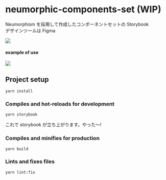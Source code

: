 # neumorphic-components-set **(WIP)**

Neumorphism を採用して作成したコンポーネントセットの Storybook
<br/>デザインツールは Figma

![](https://user-images.githubusercontent.com/48097323/101796527-571cf180-3b4c-11eb-99af-416d26eea9aa.png)

#### example of use

![](https://user-images.githubusercontent.com/48097323/101796422-3f456d80-3b4c-11eb-9c02-f8e30904815e.jpg)

## Project setup

```
yarn install
```

### Compiles and hot-reloads for development

```
yarn storybook
```

これで storybook が立ち上がります。やった〜!

### Compiles and minifies for production

```
yarn build
```

### Lints and fixes files

```
yarn lint:fix
```
